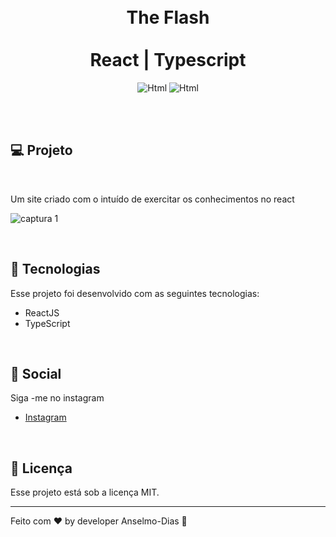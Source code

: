

<br />
<br />
<h1 align="center">
 The Flash
  <br />
  <br />
  React |  Typescript   
</h1>
  
<p align="center">
 <img alt="Html" src="https://img.shields.io/badge/react%20-JS-blue" /> 
 <img alt="Html" src="https://img.shields.io/badge/Typescript%20 -TS-blue" />
 
</p> 
<br />
<br />

## 💻 Projeto
<br />

Um site criado com o intuído de exercitar os conhecimentos no react

![captura 1](https://user-images.githubusercontent.com/96529532/193650135-8d229d31-df1b-4d2a-899a-6f133731dfdd.png)

<br />

## 🚀 Tecnologias

Esse projeto foi desenvolvido com as seguintes tecnologias:

- ReactJS
- TypeScript

<br />

## :iphone: Social

Siga -me no instagram
<br />

- [Instagram](https://www.instagram.com/_anselmo.dev/)

<br />

## :memo: Licença

Esse projeto está sob a licença MIT.

---

Feito com ♥ by developer Anselmo-Dias :wave: 
